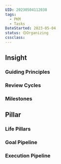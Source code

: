 ```yaml
---
UID: 20230504112038
tags:
  - PKM
  - Tasks
DateStarted: 2023-05-04
status: 🟡Organizing
cssclass:
---
```


## Insight

### Guiding Principles

### Review Cycles

### Milestones

## Pillar

### Life Pillars

### Goal Pipeline

### Execution Pipeline
